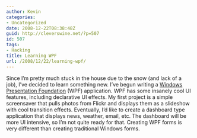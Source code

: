 ```yaml
---
author: Kevin
categories:
- Uncategorized
date: 2008-12-22T08:38:48Z
guid: http://cleverswine.net/?p=507
id: 507
tags:
- Hacking
title: Learning WPF
url: /2008/12/22/learning-wpf/
---
```


Since I&#8217;m pretty much stuck in the house due to the snow (and lack of a job), I&#8217;ve decided to learn something new. I&#8217;ve begun writing a [Windows Presentation Foundation](http://windowsclient.net/) (WPF) application. WPF has some insanely cool UI features, including declarative UI effects. My first project is a simple screensaver that pulls photos from Flickr and displays them as a slideshow with cool transition effects. Eventually, I&#8217;d like to create a dashboard type application that displays news, weather, email, etc. The dashboard will be more UI intensive, so I&#8217;m not quite ready for that. Creating WPF forms is very different than creating traditional Windows forms.